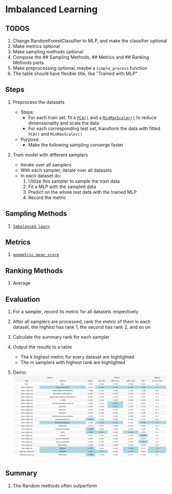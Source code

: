 # Imbalanced Learning

## TODOS

1. Change RandomForestClassifier to MLP, and make the classifier optional
2. Make metrics optional
3. Make sampling methods optional
4. Compose the ## Sampling Methods, ## Metrics and ## Ranking Methods parts
5. Make preprocessing optional, maybe a `simple_process` function
6. The table should have flexible title, like "Trained with MLP"

## Steps

1. Preprocess the datasets
    + Steps:
        - For each train set, fit
          a [`PCA()`](https://scikit-learn.org/stable/modules/generated/sklearn.decomposition.PCA.html#sklearn.decomposition.PCA)
          and
          a [`MinMaxScaler()`](https://scikit-learn.org/stable/modules/generated/sklearn.preprocessing.MinMaxScaler.html#sklearn.preprocessing.MinMaxScaler)
          to reduce dimensionality and scale the data
        - For each corresponding test set, transform the data with fitted `PCA()`  and `MinMaxScaler()`
    + Purpose:
        - Make the following sampling converge faster

2. Train model with different samplers
    - Iterate over all samplers
    - With each sampler, iterate over all datasets
    - In each dataset do:
        1. Utilize this sampler to sample the train data
        2. Fit a MLP with the sampled data
        3. Predict on the whole test data with the trained MLP
        4. Record the metric

## Sampling Methods

1. [`Imbalanced learn`](https://imbalanced-learn.org/stable/user_guide.html#user-guide)

## Metrics

1. [`geometric_mean_score`](https://imbalanced-learn.org/stable/references/generated/imblearn.metrics.geometric_mean_score.html)

## Ranking Methods

1. Average

## Evaluation

1. For a sampler, record its metric for all datasets respectively
2. After all samplers are processed, rank the metric of them in each dataset, the highest has rank 1, the second has
   rank 2, and so on
3. Calculate the summary rank for each sampler
4. Output the results to a table
    - The k highest metric for every dataset are highlighted
    - The m samplers with highest rank are highlighted

5. Demo: <img src="../images/imblearn_results.png">

## Summary

1. The Random methods often outperform
